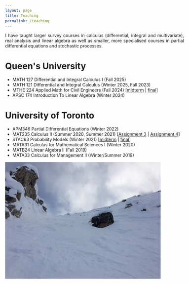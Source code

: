 ```yaml
---
layout: page
title: Teaching
permalink: /teaching
---
```


<div style='text-align: justify; width: 115%;'>
I have taught larger survey courses in calculus (differential, integral and multivariate), real analysis and linear algebra as well as smaller, more specialised courses in partial differential equations and stochastic processes.
</div>

Queen's University
======

<ul style='width:115%;'>
  <li> MATH 127 Differential and Integral Calculus I (Fall 2025) </li>
  <li> MATH 121 Differential and Integral Calculus (Winter 2025, Fall 2023) </li>
  <li> MTHE 224 Applied Math for Civil Engineers (Fall 2024) [<a href="/assets/224-midterm.pdf">midterm</a> | <a href="/assets/224-final.pdf">final</a>] </li>
  <li> APSC 174 Introduction To Linear Algebra (Winter 2024) </li>
</ul>

University of Toronto
======

<ul style='width: 115%;'>
  <li> APM346 Partial Differential Equations (Winter 2022) </li>
  <li> MAT235 Calculus II (Summer 2020, Summer 2021) [<a href="/assets/235-A3.pdf">Assignment 3</a> | <a href="/assets/235-A4.pdf">Assignment 4</a>] </li>
  <li> STAC63 Probability Models (Winter 2021) [<a href="/assets/C63-midterm.pdf">midterm</a> | <a href="/assets/C63-final.pdf">final</a>] </li>
  <li> MATA31 Calculus for Mathematical Sciences I (Winter 2020) </li>
  <li> MATB24 Linear Algebra II (Fall 2019) </li>
  <li> MATA33 Calculus for Management II (Winter/Summer 2019) </li>
</ul>
  
![](assets/img/KHMR_Whitewall.jpg)
